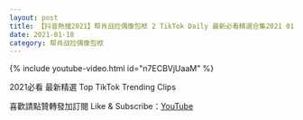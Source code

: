 ```yaml
---
layout: post
title: 【抖音熱搜2021】帮肖战捡偶像包袱 2 TikTok Daily 最新必看精選合集2021 01 18
date: 2021-01-18
category: 帮肖战捡偶像包袱
---
```


{% include youtube-video.html id="n7ECBVjUaaM" %}

2021必看 最新精選 Top TikTok Trending Clips

喜歡請點贊轉發加訂閱 Like & Subscribe：[YouTube](https://www.youtube.com/channel/UCAoR7VcanIPd04uEq_GIylA/videos)

